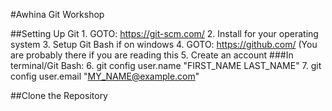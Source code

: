 #Awhina Git Workshop

##Setting Up Git
	1. GOTO: https://git-scm.com/
	2. Install for your operating system
	3. Setup Git Bash if on windows
	4. GOTO: https://github.com/ (You are probably there if you are reading this
	5. Create an account
###In terminal/Git Bash:
	6. git config user.name "FIRST_NAME LAST_NAME"
	7. git config user.email "MY_NAME@example.com"



##Clone the Repository
